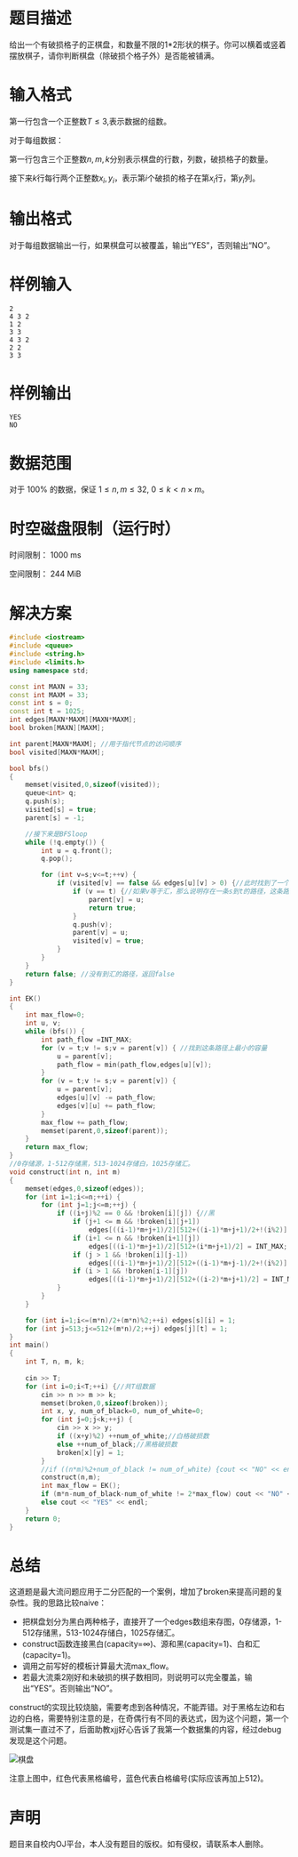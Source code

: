 # 题目描述
给出一个有破损格子的正棋盘，和数量不限的1*2形状的棋子。你可以横着或竖着摆放棋子，请你判断棋盘（除破损个格子外）是否能被铺满。

# 输入格式
第一行包含一个正整数$T\le 3$,表示数据的组数。

对于每组数据：

第一行包含三个正整数$n,m,k$分别表示棋盘的行数，列数，破损格子的数量。

接下来$k$行每行两个正整数$x_i,y_i$，表示第$i$个破损的格子在第$x_i$行，第$y_i$列。

# 输出格式
对于每组数据输出一行，如果棋盘可以被覆盖，输出“YES”，否则输出“NO”。

# 样例输入
```
2
4 3 2
1 2
3 3
4 3 2
2 2
3 3
```
# 样例输出
```
YES
NO
```
# 数据范围
对于 100% 的数据，保证 $1\le n,m≤32$, $0\le k < n\times m$。

# 时空磁盘限制（运行时）
时间限制： 1000 ms

空间限制： 244 MiB
# 解决方案
```cpp
#include <iostream>
#include <queue>
#include <string.h>
#include <limits.h>
using namespace std;

const int MAXN = 33;
const int MAXM = 33;
const int s = 0;
const int t = 1025;
int edges[MAXN*MAXM][MAXN*MAXM];
bool broken[MAXN][MAXM];

int parent[MAXN*MAXM]; //用于指代节点的访问顺序
bool visited[MAXN*MAXM];

bool bfs()
{
    memset(visited,0,sizeof(visited));
    queue<int> q;
    q.push(s);
    visited[s] = true;
    parent[s] = -1;

    //接下来是BFSloop
    while (!q.empty()) {
        int u = q.front();
        q.pop();

        for (int v=s;v<=t;++v) {
            if (visited[v] == false && edges[u][v] > 0) {//此时找到了一个可以更新距离信息的节点
                if (v == t) {//如果v等于汇，那么说明存在一条s到t的路径，这条路径被parent数组记录下来了。只需返回即可。
                    parent[v] = u;
                    return true;
                }
                q.push(v);
                parent[v] = u;
                visited[v] = true;
            }
        }
    }
    return false; //没有到汇的路径，返回false
}

int EK()
{
    int max_flow=0;
    int u, v;
    while (bfs()) {
        int path_flow =INT_MAX;
        for (v = t;v != s;v = parent[v]) { //找到这条路径上最小的容量
            u = parent[v];
            path_flow = min(path_flow,edges[u][v]);
        }
        for (v = t;v != s;v = parent[v]) {
            u = parent[v];
            edges[u][v] -= path_flow;
            edges[v][u] += path_flow;
        }
        max_flow += path_flow;
        memset(parent,0,sizeof(parent));
    }
    return max_flow;
}
//0存储源，1-512存储黑，513-1024存储白，1025存储汇。
void construct(int n, int m)
{
    memset(edges,0,sizeof(edges));
    for (int i=1;i<=n;++i) {
        for (int j=1;j<=m;++j) {
            if ((i+j)%2 == 0 && !broken[i][j]) {//黑
                if (j+1 <= m && !broken[i][j+1])
                    edges[((i-1)*m+j+1)/2][512+((i-1)*m+j+1)/2+!(i%2)] = INT_MAX; //黑与右边的白，注意此处!(i%2)很重要！！！
                if (i+1 <= n && !broken[i+1][j])
                    edges[((i-1)*m+j+1)/2][512+(i*m+j+1)/2] = INT_MAX; //黑与下边的白
                if (j > 1 && !broken[i][j-1]) 
                    edges[((i-1)*m+j+1)/2][512+((i-1)*m+j-1)/2+!(i%2)] = INT_MAX;//黑与左边的白，注意此处!(i%2)很重要！！！
                if (i > 1 && !broken[i-1][j]) 
                    edges[((i-1)*m+j+1)/2][512+((i-2)*m+j+1)/2] = INT_MAX;//黑与上边的白
            }
        }
    }

    for (int i=1;i<=(m*n)/2+(m*n)%2;++i) edges[s][i] = 1;
    for (int j=513;j<=512+(m*n)/2;++j) edges[j][t] = 1;
}
int main()
{
    int T, n, m, k;
    
    cin >> T;
    for (int i=0;i<T;++i) {//共T组数据
        cin >> n >> m >> k;
        memset(broken,0,sizeof(broken));
        int x, y, num_of_black=0, num_of_white=0;
        for (int j=0;j<k;++j) {
            cin >> x >> y;
            if ((x+y)%2) ++num_of_white;//白格破损数
            else ++num_of_black;//黑格破损数
            broken[x][y] = 1;
        }
        //if ((n*m)%2+num_of_black != num_of_white) {cout << "NO" << endl;continue;}//这句话删掉之后，多对了一个
        construct(n,m);
        int max_flow = EK();
        if (m*n-num_of_black-num_of_white != 2*max_flow) cout << "NO" << endl;
        else cout << "YES" << endl;
    }
    return 0;
}
```
# 总结
这道题是最大流问题应用于二分匹配的一个案例，增加了broken来提高问题的复杂性。我的思路比较naive：
* 把棋盘划分为黑白两种格子，直接开了一个edges数组来存图，0存储源，1-512存储黑，513-1024存储白，1025存储汇。
* construct函数连接黑白(capacity=$\infty$)、源和黑(capacity=1)、白和汇(capacity=1)。
* 调用之前写好的模板计算最大流max_flow。
* 若最大流乘2刚好和未破损的棋子数相同，则说明可以完全覆盖，输出“YES”。否则输出“NO”。

construct的实现比较烧脑，需要考虑到各种情况，不能弄错。对于黑格左边和右边的白格，需要特别注意的是，在奇偶行有不同的表达式，因为这个问题，第一个测试集一直过不了，后面助教xjj好心告诉了我第一个数据集的内容，经过debug发现是这个问题。

![棋盘](./微信图片_20220515093013.jpg)


注意上图中，红色代表黑格编号，蓝色代表白格编号(实际应该再加上512)。
# 声明
题目来自校内OJ平台，本人没有题目的版权。如有侵权，请联系本人删除。

